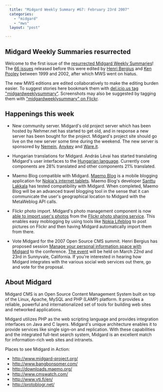 ```yaml
---
  title: "Midgard Weekly Summary #67: February 23rd 2007"
  categories: 
    - "midgard"
    - "mws"
  layout: "post"

---
```

Midgard Weekly Summaries resurrected
------------------------------------

Welcome to the first issue of the [resurrected Midgard Weekly Summaries][1]! The [66 issues][6] released before this were edited by [Henri Bergius][5] and [Ken Pooley][4] between 1999 and 2002, after which MWS went on hiatus.

The new MWS editions are edited collaboratively to make the editing burden easier. To suggest stories here bookmark them with [del.icio.us tag "midgardweeklysummary"][2]. Screenshots may also be suggested by tagging them with ["midgardweeklysummary" on Flickr][3].

Happenings this week
--------------------

* New community server. Midgard's old project server which has been hosted by Nehmer.net has started to get old, and in response a new server has been bought for the project. Midgard's project site should go live on the new server some time during the weekend. The new server is sponsored by [Nemein][18], [Anykey][16] and [Ware.it][17].

* Hungarian translations for Midgard. András Lévai has started translating Midgard's user interfaces to the [Hungarian language][10]. Currently core components are 28% translated and other components 21% translated.

* Maemo Blog compatible with Midgard. [Maemo Blog][8] is a mobile blogging application for [Nokia's internet tablets][9]. Maemo Blog's developer [Santtu Lakkala][7] has tested compatibility with Midgard. When completed, Maemo Blog will be an advanced travel blogging tool in the sense that it can communicate the user's geographical location to Midgard with the MetaWeblog API calls.

* Flickr photo import. Midgard's photo management component is now [able to import user's photos][11] from the [Flickr photo sharing service][12]. This enables easy moblogging by using tools like [Nokia Lifeblog][13] to post pictures on Flickr and then having Midgard automatically import them from there.

* Vote Midgard for the 2007 Open Source CMS summit. Henri Bergius has proposed session [Manage your personal information space with Midgard][14] to the conference. [The event][15] will be held on March 22nd and 23rd in Sunnyvale, California. If you're interested in hearing how Midgard integrates with the various social web services out there, go and vote for the proposal.

About Midgard
-------------

Midgard CMS is an Open Source Content Management System built on top of the Linux, Apache, MySQL and PHP (LAMP) platform. It provides a reliable, powerful and internationalized set of tools for building web sites and networked applications.

Midgard utilizes PHP as the web scripting language and provides integration interfaces on Java and C layers. Midgard's unique architecture enables it to provide services like single sign-on and replication. With these capabilities and the integrated full-text search system, Midgard is an excellent match for information-rich web sites and intranets.

Places to see Midgard in Action:

* <http://www.midgard-project.org/>
* <http://www.bangbonsomer.com/>
* <http://downloads.maemo.org/>
* <http://www.cmswatch.com/>
* <http://www.vti.fi/en/>
* <http://protoblogr.net/>

[1]: http://bergie.iki.fi/blog/for_a_collaborative_mws/
[2]: http://del.icio.us/tag/midgardweeklysummary
[3]: http://www.flickr.com/photos/tags/midgardweeklysummary
[4]: http://www.linkedin.com/pub/1/a17/5b3
[5]: http://bergie.iki.fi/
[6]: http://lwn.net/Articles/5414/
[7]: http://inz.fi/blog/
[8]: http://downloads.maemo.org/product/maemo-blog/
[9]: http://europe.nokia.com/phones/n800
[10]: http://en.wikipedia.org/wiki/Hungarian_language
[11]: http://bergie.iki.fi/blog/midgard_and_flickr/
[12]: http://www.flickr.com/
[13]: http://www.nokia.com/lifeblog
[14]: http://2007.oscms-summit.org/node/181
[15]: http://2007.oscms-summit.org/
[16]: http://www.anykey.se/se/
[17]: http://free.ware.it/
[18]: http://www.nemein.com/en/
